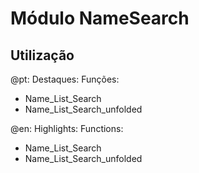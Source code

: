 # Módulo NameSearch

## Utilização

@pt: Destaques:
  Funções:
  - Name_List_Search
  - Name_List_Search_unfolded

@en: Highlights:
  Functions:
  - Name_List_Search
  - Name_List_Search_unfolded
